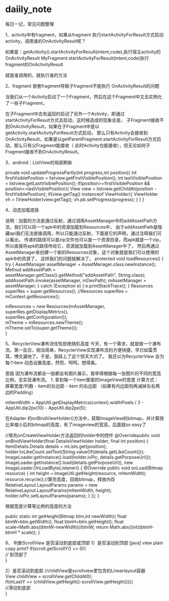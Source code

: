 # daiily_note
每日一记，常见问题整理


1、activity中有fragment，如果从fragment 执行startActivityForResult方式启动activity，调用谁的OnActivityResult呢？

如果是：getAcitivity().startActivityForResult(intent,code),执行宿主activity的OnActivityResult
        MyFragment.startActivityForResult(intent,code)执行fragment的OnActivityResult
  
  就是谁调用的，就执行谁的方法

2、fragment 嵌套fragment导致子fragment不能执行 OnActivityResult的问题

当我们从一个Activity启动了一个Fragment，然后在这个Fragment中又去实例化了一些子Fragment，

 在子Fragment中去有返回的启动了另外一个Activity，即通过startActivityForResult方式去启动，这时候造成的现象会是，
 子Fragment接收不到OnActivityResult，如果在子Fragment中是以getActivity.startActivityForResult方式启动，
 那么只有Activity会接收到OnActivityResult，如果是以getParentFragment.startActivityForResult方式启动，那么只有父Fragment能接收（
 此时Activity也能接收），但无论如何子Fragment接收不到OnActivityResult。
 
 
 3、android：ListView的局部刷新
 
 private void updateProgressPartly(int progress,int position){
        int firstVisiblePosition = listview.getFirstVisiblePosition();
        int lastVisiblePosition = listview.getLastVisiblePosition();
        if(position>=firstVisiblePosition && position<=lastVisiblePosition){
            View view = listview.getChildAt(position - firstVisiblePosition);
            if(view.getTag() instanceof ViewHolder){
                ViewHolder vh = (ViewHolder)view.getTag();
                vh.pb.setProgress(progress);
            }
        }
    }
    
    
    
 4、动态加载皮肤

说明：加载的方法是通过反射，通过调用AssetManager中的addAssetPath方法，我们可以将一个apk中的资源加载到Resources中，
由于addAssetPath是隐藏api我们无法直接调用，所以只能通过反射，下面是它的声明，通过注释我们可以看出，
传递的路径可以是zip文件也可以是一个资源目录，而apk就是一个zip，所以直接将apk的路径传给它，资源就加载到AssetManager中了，
然后再通过AssetManager来创建一个新的Resources对象，这个对象就是我们可以使用的apk中的资源了，
这样我们的问题就解决了。 
protected void loadResources() {
  try {
    AssetManager assetManager = AssetManager.class.newInstance();
    Method addAssetPath = assetManager.getClass().getMethod("addAssetPath", String.class);
    addAssetPath.invoke(assetManager, mDexPath);
    mAssetManager = assetManager;
  } catch (Exception e) {
    e.printStackTrace();
  }
  Resources superRes = super.getResources(); //Resources superRes = mContext.getResources();

  mResources = new Resources(mAssetManager, superRes.getDisplayMetrics(),  
        superRes.getConfiguration());  
  mTheme = mResources.newTheme();  
  mTheme.setTo(super.getTheme());  
  }
  
  
  5、RecyclerView瀑布流任性拒绝随机高度
今天，有一个需求，就是做一个瀑布流。第一反应，相当简单，RecyclerView实现瀑布流的方便快捷，早已如雷贯耳，博文遍地了。于是，我踩上了这个惊天大坑了。
我还以为RecyclerView 会为每个item 动态设置高度，然而，呵呵。想得美。

思路
因为瀑布流都会一般都会有图片展示，我举得根据每一张图片的不同的宽高比例，去实现瀑布流。
1.
拿到每一个item里面的ImageView的宽度 计算方式：
屏幕宽度/列数 - item的左边距 - item 的右边距 （如果有内边距则再减掉左右两边的Padding）

mItemWidth = AppUtil.getDisplayMetrics(context).widthPixels / 2 - AppUtil.dip2px(10) - AppUtil.dip2px(5);

在Adapter 的onBindViewHolder()方法中，获取ImageView的bitmap，并计算按比率缩小后的bitmap的高度，有了imageview的宽高，后面就so easy了

//填充onCreateViewHolder方法返回的holder中的控件
@Overridepublic void onBindViewHolder(final DetailsViewHolder holder, final int position) {
    ItemDetails.Details details = mLists.get(position);
    holder.tvLikeCount.setText(String.valueOf(details.getLikeCount()));
    ImageLoader.getInstance().load(holder.ivPic, details.getPorposeUrl());
    ImageLoader.getInstance().load(details.getPorposeUrl(), new ImageLoader.OnLoadByteListener() {
        @Override
        public void onLoad(Bitmap resource) {
            int height = ImageUtil.getHeight(resource, mItemWidth);
            resource.recycle();//算完高度，回收bitmap，释放内存
            RelativeLayout.LayoutParams params = new RelativeLayout.LayoutParams(mItemWidth, height);
            holder.ivPic.setLayoutParams(params);
        }
    });
}

根据宽度计算等比例的高度的方法

public static  int getHeight(Bitmap btm,int newWidth){
    float btmW=btm.getWidth();
    float btmH=btm.getHeight();
    float scale=Math.abs((btmW-newWidth))/btmW;
    return Math.abs((int)(btmH-btmH * scale));
}


6、 判断ScrollView 是否滚动到底部或顶部
1）是否滚动到顶部
[java] view plain copy print?
if(scroll.getScrollY() == 0){  
    // 到顶部了   
}  

2）是否滚动到底部
//childView是scrollview里包含的Linearlayout容器  
View childView = scrollView.getChildAt0);  
if(mLastY == (childView.getHeight()-scrollView.getHeight())){  
    //滑动到底部  
}  
